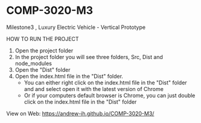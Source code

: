 # COMP-3020-M3
Milestone3 , Luxury Electric Vehicle - Vertical Prototype 

HOW TO RUN THE PROJECT
1. Open the project folder
2. In the project folder you will see three folders, Src, Dist and node_modules
3. Open the "Dist" folder
3. Open the index.html file in the "Dist" folder.
    - You can either right click on the index.html file in the "Dist" folder and and select open it with the latest version of Chrome
    - Or if your computers default browser is Chrome, you can just double click on the index.html file in the "Dist" folder

View on Web: https://andrew-ih.github.io/COMP-3020-M3/